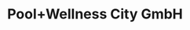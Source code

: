 ---
title: "Pool+Wellness City GmbH"
url: /gerasdorf-bei-wien/pool-wellness-city-gmbh/
shop: Pool
---